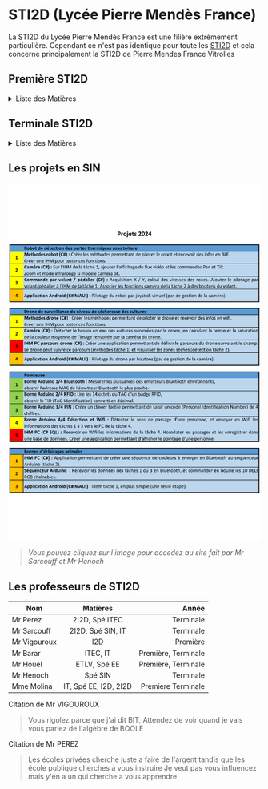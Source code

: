 STI2D (Lycée Pierre Mendès France)
=


La STI2D du Lycée Pierre Mendès France est une filière extrèmement particulière. Cependant ce n'est pas identique pour toute les [STI2D](https://tinyurl.com/yc7ftfbj) et cela concerne principalement la STI2D de Pierre Mendes France Vitrolles

## Première STI2D

<details>
<summary>Liste des Matières</summary>
<br>

### Spécialités

#### I2D

La matière **I2D** en première est un mélange de d'électricité et de mécanique. I2D signifie "Ingénieurie et Dévellopement Durable". Durant les cours on y apprend les bases d'éclectricité, les languages binaires et hexadécimal et le cablâge et les bases de l'électronique. Mais aussi les schémas cinématiques, les trajectoires et les mouvements et les forces et les vecteurs.

#### IT

La matière **IT** en première consiste à appliquer des techniques de conception, programmation, et réalisation. IT signifie "Innovation technologique". Durant les cours on y fait des projets que l'on doit présenter à la fin de l'année qui nous permet de manipuler des logiciel comme SolidWorks ou du programmer en C++ sur des cartes Arduino.

#### Maths Physique-Chimie

Les deux spécialités **Maths Physique-Chimie** sont basées sur les enseignements techniques en approfondissant la mécanique et des sujets mathématiques orientés technique.

### Matières Générales

#### Français

En première STI2D, il y a moins d'heures de **français** qu'en première générale, l'épreuve anticipée du BAC de français se déroule de manière différente avec une épreuve écrite comportant un sujet de contraction et un essai à rediger ou un commentaire de texte avec problématique donnée.

#### ETLV

La matière ETLV à lieu une fois par semaine et est géniale. Nous y regardons des vidéos du genre "Listening, Listening, Listening". Ou encore "Learn with your ears, not with your eyes", mais aussi "Greenhouse gases".

#### Autres Matères

Les autres matières ne sont pas bien différentes, cependant il y a moins d'heures que les généraux à causes des spécialitées (I2D, IT, Maths et Physique-Chimie).

</details>

## Terminale STI2D

<details>
<summary>Liste des Matières</summary>


### Spécialités

#### 2I2D

La matière **2I2D** en terminale est un mélange de de réseau et de mécanique. 2I2D signifie "Innovation, Ingénieurie et Dévellopement Durable". Durant les cours on y apprend le réseau, les liaisons séries et le cablâge et les bases de l'électronique. Mais aussi la descente de charges, les calculs d'accélération, de vitesse et les lois de la mécanique statique.

#### Option de Spécialités

En première, on doit choisir entre plusieurs options qui consituront 6 heures de notre emplois du temps de terminale, c'est aussi là que nous prépareront notre projet de grand oral du BAC :
- SIN
- ITEC
- EE
- AC

##### SIN

L'option **SIN** est la meilleure de toute, on y fait de l'électronique et de l'informatique. SIN signifie Système d'Information et Numérique

##### ITEC

L'option **ITEC** est la deuxième meilleure de toute, on y fait de la modélisation 3D, des calculs de forces et de vecteurs. ITEC signifie Innovation Technologique et Eco Comception

##### EE

L'option **EE** est la ***PIRE*** de toute, on y fait **RIEN** sauf des entrainements pour le grand oral du bac. EE signifie Énergie et Environnement.

##### AC

L'option **AC** n'est pas disponible au lycée Pierre Mendès France. AC signifie Architecture et Construction.

#### Maths Physique-Chimie

Les deux spécialités **Maths Physique-Chimie** sont basées sur les enseignements techniques en approfondissant la mécanique et des sujets mathématiques orientés technique.

### Matières Générales

#### Philo

En terminale STI2D, il y a moins 2 fois mouins d'heures de **philo** qu'en terminale générale, l'épreuve du BAC de philo se déroule de manière différente avec une épreuve écrite comportant un sujet de contraction et un essai à rediger ou un commentaire de texte avec problématique donnée.

#### Autres Matères

Les autres matières ne sont pas bien différentes, cependant il y a moins d'heures que les généraux à causes des spécialitées (I2D, IT, Maths et Physique-Chimie).

</details>

## Les projets en SIN

<a href="https://sites.google.com/site/sinlpmf/projets-et-grand-oral?authuser=0
" target="_blank"><img src="ProjetsChoix-1.png"
width="512"  /></a>

> _Vous pouvez cliquez sur l'image pour accedez au site fait par Mr Sarcouff et Mr Henoch_

## Les professeurs de STI2D

Nom | Matières | Année
---|:---:|---:
Mr Perez | 2I2D, Spé ITEC | Terminale
Mr Sarcouff | 2I2D, Spé SIN, IT | Terminale
Mr Vigouroux | I2D | Première
Mr Barar | ITEC, IT | Première, Terminale
Mr Houel | ETLV, Spé EE | Première, Terminale
Mr Henoch | Spé SIN | Terminale
Mme Molina | IT, Spé EE, I2D, 2I2D | Premiere Terminale 

Citation de Mr VIGOUROUX
> Vous rigolez parce que j'ai dit BIT,
> Attendez de voir quand je vais vous parlez de l'algèbre de BOOLE

Citation de Mr PEREZ
> Les écoles privées cherche juste a faire de l'argent
> tandis que les école publique cherches a vous instruire
> Je veut pas vous influencez mais y'en a un qui cherche a vous apprendre

